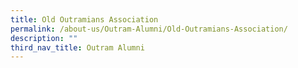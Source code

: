 ```yaml
---
title: Old Outramians Association
permalink: /about-us/Outram-Alumni/Old-Outramians-Association/
description: ""
third_nav_title: Outram Alumni
---
```

